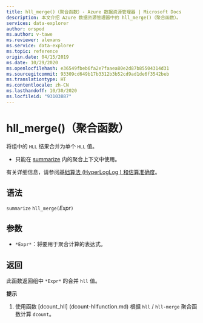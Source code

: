 ```yaml
---
title: hll_merge()（聚合函数）- Azure 数据资源管理器 | Microsoft Docs
description: 本文介绍 Azure 数据资源管理器中的 hll_merge()（聚合函数）。
services: data-explorer
author: orspod
ms.author: v-tawe
ms.reviewer: alexans
ms.service: data-explorer
ms.topic: reference
origin.date: 04/15/2019
ms.date: 10/29/2020
ms.openlocfilehash: e36549fbeb6fa2e7faaea80e2d87b85504314d31
ms.sourcegitcommit: 93309cd649b17b3312b3b52cd9ad1de6f3542beb
ms.translationtype: HT
ms.contentlocale: zh-CN
ms.lasthandoff: 10/30/2020
ms.locfileid: "93103887"
---
```

# <a name="hll_merge-aggregation-function"></a>hll_merge()（聚合函数）

将组中的 `HLL` 结果合并为单个 `HLL` 值。

* 只能在 [summarize](summarizeoperator.md) 内的聚合上下文中使用。

有关详细信息，请参阅[基础算法 (HyperLogLog  ) 和估算准确度](dcount-aggfunction.md#estimation-accuracy)。

## <a name="syntax"></a>语法

`summarize` `hll_merge(`*Expr*`)`

## <a name="arguments"></a>参数

* `*Expr*`：将要用于聚合计算的表达式。

## <a name="returns"></a>返回

此函数返回组中 `*Expr*` 的合并 `hll` 值。
 
**提示**

1) 使用函数 [dcount_hll] (dcount-hllfunction.md) 根据 `hll` / `hll-merge` 聚合函数计算 `dcount`。
